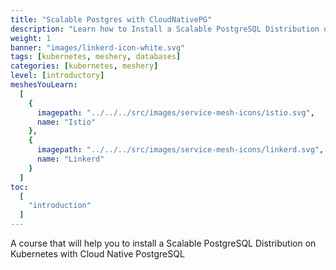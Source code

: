 ```yaml
---
title: "Scalable Postgres with CloudNativePG"
description: "Learn how to Install a Scalable PostgreSQL Distribution on Kubernetes with Cloud Native PostgreSQL"
weight: 1
banner: "images/linkerd-icon-white.svg"
tags: [kubernetes, meshery, databases]
categories: [kubernetes, meshery]
level: [introductory]
meshesYouLearn:
  [
    {
      imagepath: "../../../src/images/service-mesh-icons/istio.svg",
      name: "Istio"
    },
    {
      imagepath: "../../../src/images/service-mesh-icons/linkerd.svg",
      name: "Linkerd"
    }
  ]
toc:
  [
    "introduction"
  ]
---
```


A course that will help you to install a Scalable PostgreSQL Distribution on Kubernetes with Cloud Native PostgreSQL
